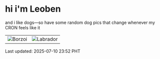 # hi i'm Leoben

and i like dogs—so have some random dog pics that change whenever my CRON feels like it

|  |  |
|--------|----------|
| ![Borzoi](https://random-dog-vercel.vercel.app/api/random-borzoi?v=1752162732) | ![Labrador](https://random-dog-vercel.vercel.app/api/random-labrador?v=1752162732) |

Last updated: 2025-07-10 23:52 PHT
